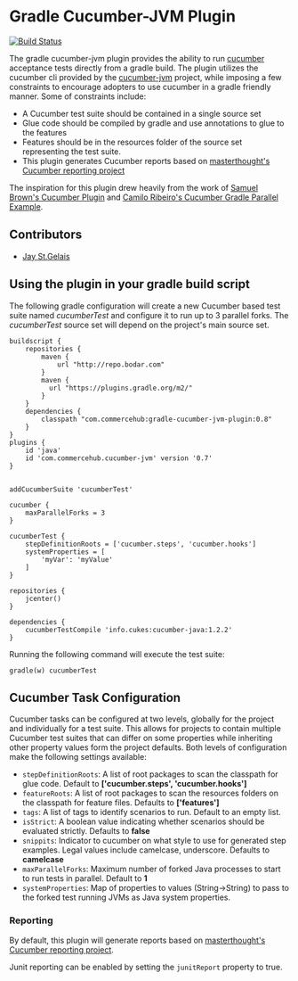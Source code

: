 # Gradle Cucumber-JVM Plugin

[![Build Status](https://travis-ci.org/commercehub-oss/gradle-cucumber-jvm-plugin.png?branch=master)](https://travis-ci.org/commercehub-oss/gradle-cucumber-jvm-plugin)

The gradle cucumber-jvm plugin provides the ability to run [cucumber](http://cukes.info) acceptance tests directly
from a gradle build.  The plugin utilizes the cucumber cli provided by the [cucumber-jvm](https://github.com/cucumber/cucumber-jvm) 
project, while imposing a few constraints to encourage adopters to use cucumber in a gradle friendly manner. Some of
constraints include:

*   A Cucumber test suite should be contained in a single source set
*   Glue code should be compiled by gradle and use annotations to glue to the features
*   Features should be in the resources folder of the source set representing the test suite.
*   This plugin generates Cucumber reports based on [masterthought's Cucumber reporting project](https://github.com/masterthought/cucumber-reporting)

The inspiration for this plugin drew heavily from the work of 
[Samuel Brown's Cucumber Plugin](https://github.com/samueltbrown/gradle-cucumber-plugin) and 
[Camilo Ribeiro's Cucumber Gradle Parallel Example](https://github.com/camiloribeiro/cucumber-gradle-parallel).

## Contributors

 * [Jay St.Gelais](http://github.com/JayStGelais)

## Using the plugin in your gradle build script


The following gradle configuration will create a new Cucumber based test suite named *cucumberTest* and configure it 
to run up to 3 parallel forks. The *cucumberTest* source set will depend on the project's main source set.

    buildscript {
        repositories {
            maven {
                url "http://repo.bodar.com"
            }
            maven {
              url "https://plugins.gradle.org/m2/"
            }
        }
        dependencies {
            classpath "com.commercehub:gradle-cucumber-jvm-plugin:0.8"
        }
    }
    plugins {
        id 'java'
        id 'com.commercehub.cucumber-jvm' version '0.7'
    }

      
    addCucumberSuite 'cucumberTest'
      
    cucumber {
        maxParallelForks = 3
    }
    
    cucumberTest {
        stepDefinitionRoots = ['cucumber.steps', 'cucumber.hooks']
        systemProperties = [
            'myVar': 'myValue'
        ]
    }
    
    repositories {
        jcenter()
    }
    
    dependencies {
        cucumberTestCompile 'info.cukes:cucumber-java:1.2.2'
    }

Running the following command will execute the test suite:

    gradle(w) cucumberTest


## Cucumber Task Configuration

Cucumber tasks can be configured at two levels, globally for the project and individually for a test suite. This allows
for projects to contain multiple Cucumber test suites that can differ on some properties while inheriting other
property values form the project defaults. Both levels of configuration make the following settings available:

* `stepDefinitionRoots`: A list of root packages to scan the classpath for glue code. Default to **['cucumber.steps', 'cucumber.hooks']**
* `featureRoots`: A list of root packages to scan the resources folders on the classpath for feature files. Defaults to **['features']**
* `tags`: A list of tags to identify scenarios to run. Default to an empty list.
* `isStrict`: A boolean value indicating whether scenarios should be evaluated strictly. Defaults to **false**
* `snippits`: Indicator to cucumber on what style to use for generated step examples. Legal values include camelcase, underscore. Defaults to **camelcase**
* `maxParallelForks`: Maximum number of forked Java processes to start to run tests in parallel. Default to **1**
* `systemProperties`: Map of properties to values (String->String) to pass to the forked test running JVMs as Java system properties.

### Reporting

By default, this plugin will generate reports based on [masterthought's Cucumber reporting project](https://github.com/masterthought/cucumber-reporting). 

Junit reporting can be enabled by setting the `junitReport` property to true. 

